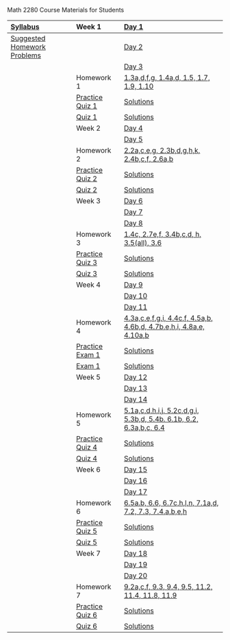 Math 2280 Course Materials for Students

| [Syllabus](./syllabus/syllabus.md) | Week 1 | [Day 1](./daily_lectures/day1.pdf) |
| :--------------------------------- | :------ | :---------------------------------- |
|[Suggested Homework Problems](./suggested_problems/suggested_problems.md) |                 | [Day 2](./daily_lectures/day2.pdf) |
|                                                                          |                 | [Day 3](./daily_lectures/day3.pdf) |
|                                                                          | Homework 1      | [1.3a,d,f,g, 1.4a,d, 1.5, 1.7, 1.9, 1.10](./homework_solutions/hw_01_solns.pdf) |
|                                                                          | [Practice Quiz 1](./quizzes/practice_quiz_01.pdf) | [Solutions](./quizzes/practice_quiz_01_solns.pdf) |
|                                                                          | [Quiz 1](./quizzes/quiz_01.pdf)                   | [Solutions](./quizzes/quiz_01_solns.pdf) |
|                                                                          | Week 2          | [Day 4](./daily_lectures/day4.pdf) |
|                                                                          |                 | [Day 5](./daily_lectures/day5.pdf) |
|                                                                          | Homework 2      | [2.2a,c,e,g, 2.3b,d,g,h,k, 2.4b,c,f, 2.6a,b](./homework_solutions/hw_02_solns.pdf) |
|                                                                          | [Practice Quiz 2](./quizzes/practice_quiz_02.pdf) | [Solutions](./quizzes/practice_quiz_02_solns.pdf) |
|                                                                          | [Quiz 2](./quizzes/quiz_02.pdf)                   | [Solutions](./quizzes/quiz_02_solns.pdf) |
|                                                                          | Week 3          | [Day 6](./daily_lectures/day6.pdf) |
|                                                                          |                 | [Day 7](./daily_lectures/day7.pdf) |
|                                                                          |                 | [Day 8](./daily_lectures/day8.pdf) |
|                                                                          | Homework 3      | [1.4c, 2.7e,f, 3.4b,c,d, h, 3.5(all), 3.6](./homework_solutions/hw_03_solns.pdf) |
|                                                                          | [Practice Quiz 3](./quizzes/practice_quiz_03.pdf) | [Solutions](./quizzes/practice_quiz_03_solns.pdf) |
|                                                                          | [Quiz 3](./quizzes/quiz_03.pdf)                   | [Solutions](./quizzes/quiz_03_solns.pdf) |
|                                                                          | Week 4          | [Day 9](./daily_lectures/day9.pdf) |
|                                                                          |                 | [Day 10](./daily_lectures/day10.pdf) |
|                                                                          |                 | [Day 11](./daily_lectures/day11.pdf) |
|                                                                          | Homework 4      | [4.3a,c,e,f,g,i, 4.4c,f, 4.5a,b, 4.6b,d, 4.7b,e,h,i, 4.8a,e, 4.10a,b](./homework_solutions/hw_04_solns.pdf) |
|                                                                          | [Practice Exam 1](./exams/practice_exam_01.pdf) | [Solutions](./exams/practice_exam_01_solns.pdf) |
|                                                                          | [Exam 1](./exams/exam_01.pdf)                   | [Solutions](./exams/exam_01_solns.pdf) |
|                                                                          | Week 5          | [Day 12](./daily_lectures/day12.pdf) |
|                                                                          |                 | [Day 13](./daily_lectures/day13.pdf) |
|                                                                          |                 | [Day 14](./daily_lectures/day14.pdf) |
|                                                                          | Homework 5      | [5.1a,c,d,h,i,j, 5.2c,d,g,i, 5.3b,d, 5.4b. 6.1b, 6.2, 6.3a,b,c, 6.4](./homework_solutions/hw_05_solns.pdf) |
|                                                                          | [Practice Quiz 4](./quizzes/practice_quiz_04.pdf) | [Solutions](./quizzes/practice_quiz_04_solns.pdf) |
|                                                                          | [Quiz 4](./quizzes/quiz_04.pdf)                   | [Solutions](./quizzes/quiz_04_solns.pdf) |
|                                                                          | Week 6          | [Day 15](./daily_lectures/day15.pdf) |
|                                                                          |                 | [Day 16](./daily_lectures/day16.pdf) |
|                                                                          |                 | [Day 17](./daily_lectures/day17.pdf) |
|                                                                          | Homework 6      | [6.5a.b, 6.6, 6.7c,h,l,n, 7.1a,d, 7.2, 7.3, 7.4,a,b,e,h](./homework_solutions/hw_06_solns.pdf) |
|                                                                          | [Practice Quiz 5](./quizzes/practice_quiz_05.pdf) | [Solutions](./quizzes/practice_quiz_05_solns.pdf) |
|                                                                          | [Quiz 5](./quizzes/quiz_05.pdf)                   | [Solutions](./quizzes/quiz_05_solns.pdf) |
|                                                                          | Week 7          | [Day 18](./daily_lectures/day18.pdf) |
|                                                                          |                 | [Day 19](./daily_lectures/day19.pdf) |
|                                                                          |                 | [Day 20](./daily_lectures/day20.pdf) |
|                                                                          | Homework 7      | [9.2a,c,f, 9.3, 9.4, 9.5, 11.2, 11.4, 11.8, 11.9](./homework_solutions/hw_07_solns.pdf) |
|                                                                          | [Practice Quiz 6](./quizzes/practice_quiz_06.pdf) | [Solutions](./quizzes/practice_quiz_06_solns.pdf) |
|                                                                          | [Quiz 6](./quizzes/quiz_06.pdf)                   | [Solutions](./quizzes/quiz_06_solns.pdf) |
